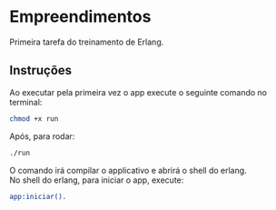 # Empreendimentos

Primeira tarefa do treinamento de Erlang.

## Instruções

Ao executar pela primeira vez o app execute o seguinte comando no terminal:
```bash
chmod +x run
```

Após, para rodar:
```bash
./run
```

O comando irá compilar o applicativo e abrirá o shell do erlang.\
No shell do erlang, para iniciar o app, execute:
```erlang
app:iniciar().
```